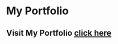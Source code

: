 # My Portfolio 

 ## Visit My Portfolio [click here](https://sanjayvvarma.github.io/Portfolio/)














<!-- 
     "predeploy": "npm run build",
    "deploy": "gh-pages -d build",
     "gh-pages": "^6.1.1",
      "homepage": "https://SanjayvVarma.github.io/Portfolio",
       -->